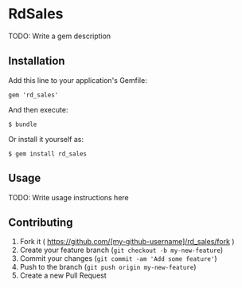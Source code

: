 # RdSales

TODO: Write a gem description

## Installation

Add this line to your application's Gemfile:

    gem 'rd_sales'

And then execute:

    $ bundle

Or install it yourself as:

    $ gem install rd_sales

## Usage

TODO: Write usage instructions here

## Contributing

1. Fork it ( https://github.com/[my-github-username]/rd_sales/fork )
2. Create your feature branch (`git checkout -b my-new-feature`)
3. Commit your changes (`git commit -am 'Add some feature'`)
4. Push to the branch (`git push origin my-new-feature`)
5. Create a new Pull Request
